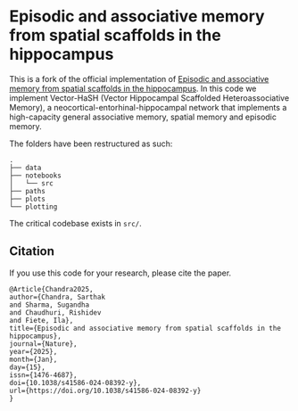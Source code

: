# Episodic and associative memory from spatial scaffolds in the hippocampus

This is a fork of the official implementation of [Episodic and associative memory from spatial scaffolds in the hippocampus](https://www.nature.com/articles/s41586-024-08392-y). In this code we implement Vector-HaSH (Vector Hippocampal Scaffolded Heteroassociative Memory), a neocortical-entorhinal-hippocampal network that implements a high-capacity general associative memory, spatial memory and episodic memory.

The folders have been restructured as such:

```
.
├── data
├── notebooks
│   └── src
├── paths
├── plots
└── plotting
```
The critical codebase exists in `src/`. 

## Citation
If you use this code for your research, please cite the paper.
```
﻿@Article{Chandra2025,
author={Chandra, Sarthak
and Sharma, Sugandha
and Chaudhuri, Rishidev
and Fiete, Ila},
title={Episodic and associative memory from spatial scaffolds in the hippocampus},
journal={Nature},
year={2025},
month={Jan},
day={15},
issn={1476-4687},
doi={10.1038/s41586-024-08392-y},
url={https://doi.org/10.1038/s41586-024-08392-y}
}

```
